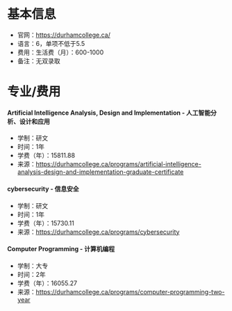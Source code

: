 # 基本信息

- 官网：https://durhamcollege.ca/
- 语言：6，单项不低于5.5
- 费用：生活费（月）：600-1000
- 备注：无双录取



# 专业/费用

#### Artificial Intelligence Analysis, Design and Implementation - 人工智能分析、设计和应用

- 学制：研文
- 时间：1年
- 学费（年）：15811.88
- 来源：https://durhamcollege.ca/programs/artificial-intelligence-analysis-design-and-implementation-graduate-certificate



#### cybersecurity - 信息安全

- 学制：研文
- 时间：1年
- 学费（年）：15730.11
- 来源：https://durhamcollege.ca/programs/cybersecurity



#### Computer Programming - 计算机编程

- 学制：大专
- 时间：2年
- 学费（年）：16055.27
- 来源：https://durhamcollege.ca/programs/computer-programming-two-year

